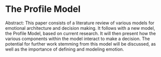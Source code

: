# The Profile Model

Abstract:
This paper consists of a literature review of various models for emotional architecture
and decision making. It follows with a new model, the Profile Model, based on current
research. It will then present how the various components within the model interact to
make a decision. The potential for further work stemming from this model will be
discussed, as well as the importance of defining and modeling emotion.
